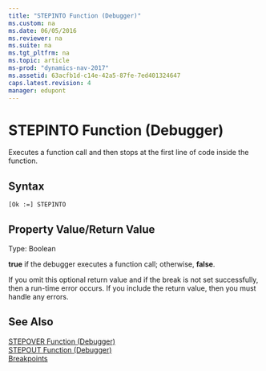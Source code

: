 ```yaml
---
title: "STEPINTO Function (Debugger)"
ms.custom: na
ms.date: 06/05/2016
ms.reviewer: na
ms.suite: na
ms.tgt_pltfrm: na
ms.topic: article
ms-prod: "dynamics-nav-2017"
ms.assetid: 63acfb1d-c14e-42a5-87fe-7ed401324647
caps.latest.revision: 4
manager: edupont
---
```

# STEPINTO Function (Debugger)
Executes a function call and then stops at the first line of code inside the function.  
  
## Syntax  
  
```  
[Ok :=] STEPINTO   
```  
  
## Property Value\/Return Value  
 Type: Boolean  
  
 **true** if the debugger executes a function call; otherwise, **false**.  
  
 If you omit this optional return value and if the break is not set successfully, then a run\-time error occurs. If you include the return value, then you must handle any errors.  
  
## See Also  
 [STEPOVER Function \(Debugger\)](STEPOVER-Function--Debugger-.md)   
 [STEPOUT Function \(Debugger\)](STEPOUT-Function--Debugger-.md)   
 [Breakpoints](Breakpoints.md)